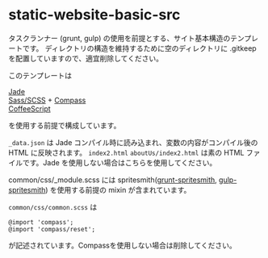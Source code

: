 static-website-basic-src
=================

タスクランナー (grunt, gulp) の使用を前提とする、サイト基本構造のテンプレートです。
ディレクトリの構造を維持するために空のディレクトリに .gitkeep を配置していますので、適宜削除してください。

このテンプレートは

<a href="http://jade-lang.com/" target="_blank">Jade</a>  
<a href="http://sass-lang.com/" target="_blank">Sass/SCSS</a> + <a href="http://compass-style.org/" target="_blank">Compass</a>  
<a href="http://coffeescript.org/" target="jade">CoffeeScript</a>

を使用する前提で構成しています。

`_data.json` は Jade コンパイル時に読み込まれ、変数の内容がコンパイル後の HTML に反映されます。
`index2.html`
`aboutUs/index2.html`
は素の HTML ファイルです。Jade を使用しない場合はこちらを使用してください。

common/css/_module.scss には spritesmith(<a href="https://github.com/Ensighten/grunt-spritesmith" target="_blank">grunt-spritesmith</a>, <a href="https://github.com/twolfson/gulp.spritesmith" target="_blank">gulp-spritesmith</a>) を使用する前提の mixin が含まれています。

`common/css/common.scss` は

```
@import 'compass';
@import 'compass/reset';
```

が記述されています。Compassを使用しない場合は削除してください。
